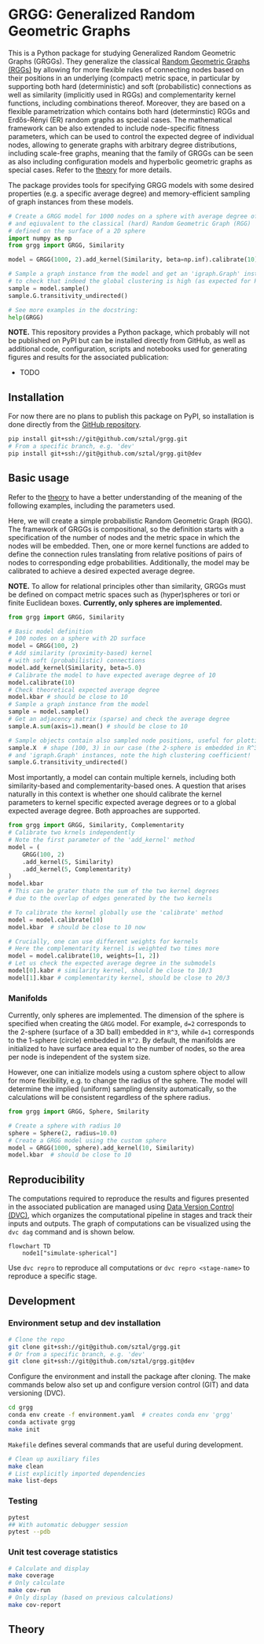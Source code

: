 # GRGG: Generalized Random Geometric Graphs

This is a Python package for studying Generalized Random Geometric Graphs (GRGGs). They generalize the classical [Random Geometric Graphs (RGGs)](https://en.wikipedia.org/wiki/Random_geometric_graph) by allowing for more flexible rules of connecting nodes based on their positions in an underlying (compact) metric space, in particular by supporting both hard (deterministic) and soft (probabilistic) connections as well as similarity (implicitly used in RGGs) and complementarity kernel functions, including combinations thereof. Moreover, they are based on a flexible parametrization which contains both hard (determinstic) RGGs and Erdős-Rényi (ER) random graphs as special cases. The mathematical framework can be also extended to include node-specific fitness parameters, which can be used to control the expected degree of individual nodes, allowing to generate graphs with arbitrary degree distributions, including scale-free graphs, meaning that the family of GRGGs can be seen as also including configuration models and hyperbolic geometric graphs as special cases. Refer to the [theory](#theory) for more details.

The package provides tools for specifying GRGG models with some desired properties (e.g. a specific average degree) and memory-efficient sampling of graph instances from these models.

```python
# Create a GRGG model for 1000 nodes on a sphere with average degree of 10
# and eqiuvalent to the classical (hard) Random Geometric Graph (RGG)
# defined on the surface of a 2D sphere
import numpy as np
from grgg import GRGG, Similarity

model = GRGG(1000, 2).add_kernel(Similarity, beta=np.inf).calibrate(10)

# Sample a graph instance from the model and get an 'igraph.Graph' instance
# to check that indeed the global clustering is high (as expected for RGGs)
sample = model.sample()
sample.G.transitivity_undirected()

# See more examples in the docstring:
help(GRGG)
```

**NOTE.** This repository provides a Python package, which probably will not be published on PyPI but can be installed directly from GitHub, as well as additional code, configuration, scripts and notebooks used for generating figures and results for the associated publication:

- TODO

## Installation

For now there are no plans to publish this package on PyPI, so installation is done directly from the [GitHub repository](https://github.com/sztal/grgg).

```bash
pip install git+ssh://git@github.com/sztal/grgg.git
# From a specific branch, e.g. 'dev'
pip install git+ssh://git@github.com/sztal/grgg.git@dev
```

## Basic usage

Refer to the [theory](#theory) to have a better understanding of the meaning of the following examples, including the parameters used.

Here, we will create a simple probabilistic Random Geometric Graph (RGG). The framework of GRGGs is compositional, so the definition starts with a specification of the number of nodes and the metric space in which the nodes will be embedded. Then, one or more kernel functions are added to define the connection rules translating from relative positions of pairs of nodes to corresponding edge probabilities. Additionally, the model may be calibrated to achieve a desired expected average degree.

**NOTE.** To allow for relational principles other than similarity, GRGGs must be defined on compact metric spaces such as (hyper)spheres or tori or finite Euclidean boxes. **Currently, only spheres are implemented.**


```python
from grgg import GRGG, Similarity

# Basic model definition
# 100 nodes on a sphere with 2D surface
model = GRGG(100, 2)
# Add similarity (proximity-based) kernel
# with soft (probabilistic) connections
model.add_kernel(Similarity, beta=5.0)
# Calibrate the model to have expected average degree of 10
model.calibrate(10)
# Check theoretical expected average degree
model.kbar # should be close to 10
# Sample a graph instance from the model
sample = model.sample()
# Get an adjacency matrix (sparse) and check the average degree
sample.A.sum(axis=1).mean() # should be close to 10

# Sample objects contain also sampled node positions, useful for plotting
sample.X  # shape (100, 3) in our case (the 2-sphere is embedded in R^3)
# and 'igraph.Graph' instances, note the high clustering coefficient!
sample.G.transitivity_undirected()
```

Most importantly, a model can contain multiple kernels, including both similarity-based and complementarity-based ones. A question that arises naturally in this context is whether one should calibrate the kernel parameters to kernel specific expected average degrees or to a global expected average degree. Both approaches are supported.

```python
from grgg import GRGG, Similarity, Complementarity
# Calibrate two krnels independently
# Note the first parameter of the 'add_kernel' method
model = (
    GRGG(100, 2)
    .add_kernel(5, Similarity)
    .add_kernel(5, Complementarity)
)
model.kbar
# This can be grater thatn the sum of the two kernel degrees
# due to the overlap of edges generated by the two kernels

# To calibrate the kernel globally use the 'calibrate' method
model = model.calibrate(10)
model.kbar  # should be close to 10 now

# Crucially, one can use different weights for kernels
# Here the complementarity kernel is weighted two times more
model = model.calibrate(10, weights=[1, 2])
# Let us check the expected average degree in the submodels
model[0].kabr # similarity kernel, should be close to 10/3
model[1].kbar # complementarity kernel, should be close to 20/3
```

### Manifolds

Currently, only spheres are implemented. The dimension of the sphere is specified when creating the `GRGG` model. For example, `d=2` corresponds to the 2-sphere (surface of a 3D ball) embedded in `R^3`, while `d=1` corresponds to the 1-sphere (circle) embedded in `R^2`. By default, the manifolds are initialized to have surface area equal to the number of nodes, so the area per node is independent of the system size.

However, one can initialize models using a custom sphere object to allow for more flexibility, e.g. to change the radius of the sphere. The model will determine the implied (uniform) sampling density automatically, so the calculations will be consistent regardless of the sphere radius.

```python
from grgg import GRGG, Sphere, Smilarity

# Create a sphere with radius 10
sphere = Sphere(2, radius=10.0)
# Create a GRGG model using the custom sphere
model = GRGG(1000, sphere).add_kernel(10, Similarity)
model.kbar  # should be close to 10
```

## Reproducibility

The computations required to reproduce the results and figures presented in the associated publication are managed using [Data Version Control (DVC)](https://dvc.org/), which organizes the computational pipeline in stages and track their inputs and outputs. The graph of computations can be visualized using the `dvc dag` command and is shown below.

```mermaid
flowchart TD
	node1["simulate-spherical"]
```

Use `dvc repro` to reproduce all computations or `dvc repro <stage-name>` to reproduce a specific stage.


## Development

### Environment setup and dev installation

```bash
# Clone the repo
git clone git+ssh://git@github.com/sztal/grgg.git
# Or from a specific branch, e.g. 'dev'
git clone git+ssh://git@github.com/sztal/grgg.git@dev
```

Configure the environment and install the package after cloning. The make commands below also set up and configure version control (GIT) and data versioning (DVC).

```bash
cd grgg
conda env create -f environment.yaml  # creates conda env 'grgg'
conda activate grgg
make init
```

`Makefile` defines several commands that are useful during development.

```bash
# Clean up auxiliary files
make clean
# List explicitly imported dependencies
make list-deps
```

### Testing

```bash
pytest
## With automatic debugger session
pytest --pdb
```

### Unit test coverage statistics

```bash
# Calculate and display
make coverage
# Only calculate
make cov-run
# Only display (based on previous calculations)
make cov-report
```


## Theory
